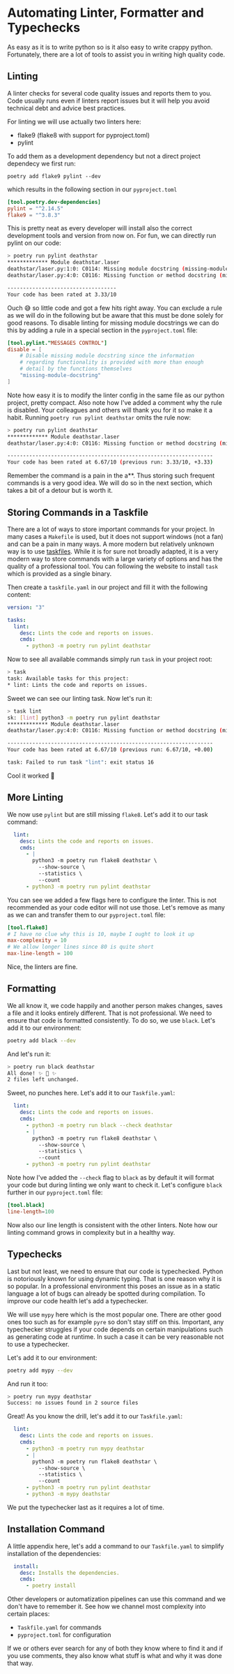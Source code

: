 # Automating Linter, Formatter and Typechecks

As easy as it is to write python so is it also easy to write
crappy python.
Fortunately, there are a lot of tools to assist you in writing
high quality code.

## Linting

A linter checks for several code quality issues and reports them
to you.
Code usually runs even if linters report issues but it will
help you avoid technical debt and advice best practices.

For linting we will use actually two linters here:

- flake9 (flake8 with support for pyproject.toml)
- pylint

To add them as a development dependency but not a direct
project dependecy we first run:

`poetry add flake9 pylint --dev`

which results in the following section in our `pyproject.toml`

```toml
[tool.poetry.dev-dependencies]
pylint = "^2.14.5"
flake9 = "^3.8.3"
```

This is pretty neat as every developer will install also the
correct development tools and version from now on.
For fun, we can directly run pylint on our code:

```bash
> poetry run pylint deathstar
************* Module deathstar.laser
deathstar/laser.py:1:0: C0114: Missing module docstring (missing-module-docstring)
deathstar/laser.py:4:0: C0116: Missing function or method docstring (missing-function-docstring)

-----------------------------------
Your code has been rated at 3.33/10
```

Ouch 😅 so little code and got a few hits right away.
You can exclude a rule as we will do in the following
but be aware that this must be done solely for good
reasons.
To disable linting for missing module docstrings we can
do this by adding a rule in a special section in the
`pyproject.toml` file:

```toml
[tool.pylint."MESSAGES CONTROL"]
disable = [
    # Disable missing module docstring since the information
    # regarding functionality is provided with more than enough
    # detail by the functions themselves
    "missing-module-docstring"
]
```

Note how easy it is to modify the linter config in the same
file as our python project, pretty compact.
Also note how I've added a comment why the rule is disabled.
Your colleagues and others will thank you for it so make it a
habit.
Running `poetry run pylint deathstar` omits the rule now:

```bash
> poetry run pylint deathstar                                               ─╯
************* Module deathstar.laser
deathstar/laser.py:4:0: C0116: Missing function or method docstring (missing-function-docstring)

------------------------------------------------------------------
Your code has been rated at 6.67/10 (previous run: 3.33/10, +3.33)
```

Remember the command is a pain in the a**.
Thus storing such frequent commands is a very good idea.
We will do so in the next section, which takes a bit of a 
detour but is worth it.

## Storing Commands in a Taskfile

There are a lot of ways to store important commands for your
project.
In many cases a `Makefile` is used, but it does not support
windows (not a fan) and can be a pain in many ways.
A more modern but relatively unknown way is to use
[taskfiles](https://taskfile.dev/).
While it is for sure not broadly adapted, it is a very modern
way to store commands with a large variety of options and
has the quality of a professional tool.
You can following the website to install `task` which is provided
as a single binary.

Then create a `taskfile.yaml` in our project and fill it with
the following content:

```yaml
version: "3"

tasks:
  lint:
    desc: Lints the code and reports on issues.
    cmds:
      - python3 -m poetry run pylint deathstar
```

Now to see all available commands simply run `task` in your
project root:

```bash
> task
task: Available tasks for this project:
* lint: Lints the code and reports on issues.
```

Sweet we can see our linting task.
Now let's run it:

```bash
> task lint
sk: [lint] python3 -m poetry run pylint deathstar
************* Module deathstar.laser
deathstar/laser.py:4:0: C0116: Missing function or method docstring (missing-function-docstring)

------------------------------------------------------------------
Your code has been rated at 6.67/10 (previous run: 6.67/10, +0.00)

task: Failed to run task "lint": exit status 16
```

Cool it worked 💪

## More Linting

We now use `pylint` but are still missing `flake8`.
Let's add it to our task command:

```yaml
  lint:
    desc: Lints the code and reports on issues.
    cmds:
      - |
        python3 -m poetry run flake8 deathstar \
          --show-source \
          --statistics \
          --count
      - python3 -m poetry run pylint deathstar
```

You can see we added a few flags here to configure the linter.
This is not recommended as your code editor will not use those.
Let's remove as many as we can and transfer them to our
`pyproject.toml` file:

```toml
[tool.flake8]
# I have no clue why this is 10, maybe I ought to look it up
max-complexity = 10
# We allow longer lines since 80 is quite short
max-line-length = 100
```

Nice, the linters are fine.

## Formatting

We all know it, we code happily and another person makes
changes, saves a file and it looks entirely different.
That is not professional.
We need to ensure that code is formatted consistently.
To do so, we use `black`.
Let's add it to our environment:

```bash
poetry add black --dev
```

And let's run it:

```bash
> poetry run black deathstar
All done! ✨ 🍰 ✨
2 files left unchanged.
```

Sweet, no punches here.
Let's add it to our `Taskfile.yaml`:

```yaml
  lint:
    desc: Lints the code and reports on issues.
    cmds:
      - python3 -m poetry run black --check deathstar
      - |
        python3 -m poetry run flake8 deathstar \
          --show-source \
          --statistics \
          --count
      - python3 -m poetry run pylint deathstar
```

Note how I've added the `--check` flag to `black` as by default
it will format your code but during linting we only want to check
it.
Let's configure `black` further in our `pyproject.toml` file:

```toml
[tool.black]
line-length=100
```

Now also our line length is consistent with the other linters.
Note how our linting command grows in complexity but in a healthy
way.

## Typechecks

Last but not least, we need to ensure that our code is typechecked.
Python is notoriously known for using dynamic typing.
That is one reason why it is so popular.
In a professional environment this poses an issue as in a static
language a lot of bugs can already be spotted during compilation.
To improve our code health let's add a typechecker.

We will use `mypy` here which is the most popular one.
There are other good ones too such as for example `pyre`
so don't stay stiff on this.
Important, any typechecker struggles if your code depends on
certain manipulations such as generating code at runtime.
In such a case it can be very reasonable not to use a typechecker.

Let's add it to our environment:

```bash
poetry add mypy --dev
```

And run it too:

```bash
> poetry run mypy deathstar
Success: no issues found in 2 source files
```

Great! As you know the drill, let's add it to our `Taskfile.yaml`:

```yaml
  lint:
    desc: Lints the code and reports on issues.
    cmds:
      - python3 -m poetry run mypy deathstar
      - |
        python3 -m poetry run flake8 deathstar \
          --show-source \
          --statistics \
          --count
      - python3 -m poetry run pylint deathstar
      - python3 -m mypy deathstar
```

We put the typechecker last as it requires a lot of time.

## Installation Command

A little appendix here, let's add a command to our `Taskfile.yaml`
to simplify installation of the dependencies:

```yaml
  install:
    desc: Installs the dependencies.
    cmds:
      - poetry install
```

Other developers or automatization pipelines can use this command
and we don't have to remember it.
See how we channel most complexity into certain places:

- `Taskfile.yaml` for commands
- `pyproject.toml` for configuration

If we or others ever search for any of both they know where to find
it and if you use comments, they also know what stuff is what
and why it was done that way.
